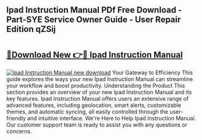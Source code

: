 ## Ipad Instruction Manual PDf Free Download - Part-SYE Service Owner Guide - User Repair Edition qZSij

# <h2><a href="http://bc32018.oget.top/?id=Ipad+Instruction+Manual">🔗Download New 👉🔴 Ipad Instruction Manual</a></h2>

[![Ipad Instruction Manual new download](https://i.imgur.com/5g1atiW.png)](http://bc32018.oget.top/?id=Ipad+Instruction+Manual)
Your Gateway to Efficiency This guide explores the ways your new Ipad Instruction Manual can streamline your workflow and boost productivity. Understanding the Product This section provides an overview of your new Ipad Instruction Manual and its key features. Ipad Instruction Manual offers users an extensive range of advanced features, including geolocation, smart alerts, customizable themes, and automatic syncing, all easily controlled through the user-friendly and intuitive interface. We're Here to Help Ipad Instruction Manual. Our customer support team is ready to assist you with any questions or concerns.
